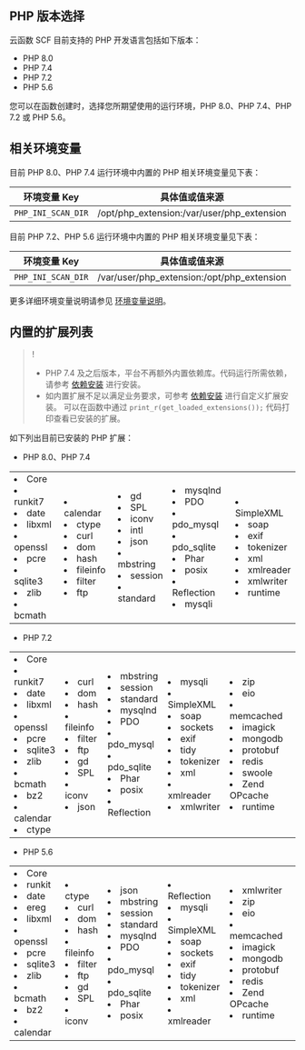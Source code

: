 

## PHP 版本选择

云函数 SCF 目前支持的 PHP 开发语言包括如下版本：

- PHP 8.0
- PHP 7.4
- PHP 7.2
- PHP 5.6

您可以在函数创建时，选择您所期望使用的运行环境，PHP 8.0、PHP 7.4、PHP 7.2 或 PHP 5.6。

## 相关环境变量

目前 PHP 8.0、PHP 7.4 运行环境中内置的 PHP 相关环境变量见下表：

| 环境变量 Key       | 具体值或值来源                             |
| ------------------ | ------------------------------------------ |
| `PHP_INI_SCAN_DIR` | /opt/php_extension:/var/user/php_extension |

目前 PHP 7.2、PHP 5.6 运行环境中内置的 PHP 相关环境变量见下表：

| 环境变量 Key       | 具体值或值来源                             |
| ------------------ | ------------------------------------------ |
| `PHP_INI_SCAN_DIR` | /var/user/php_extension:/opt/php_extension |

更多详细环境变量说明请参见 [环境变量说明](https://cloud.tencent.com/document/product/583/30228)。

## 内置的扩展列表

>!
>
>- PHP 7.4 及之后版本，平台不再额外内置依赖库。代码运行所需依赖，请参考 [依赖安装](https://cloud.tencent.com/document/product/583/39780#php-.E8.BF.90.E8.A1.8C.E6.97.B6) 进行安装。
>- 如内置扩展不足以满足业务要求，可参考 [依赖安装](https://cloud.tencent.com/document/product/583/39780#php-.E8.BF.90.E8.A1.8C.E6.97.B6) 进行自定义扩展安装。
>  可以在函数中通过 `print_r(get_loaded_extensions());` 代码打印查看已安装的扩展。

如下列出目前已安装的 PHP 扩展：

- PHP 8.0、PHP 7.4

<table>
<tbody>
<td>
<li>Core</li>
<li>runkit7</li>
<li>date</li>
<li>libxml</li>
<li>openssl</li>
<li>pcre</li>
<li>sqlite3</li>
<li>zlib</li>
<li>bcmath</li>
</td>
<td>
<li>calendar</li>
<li>ctype</li>
<li>curl</li>
<li>dom</li>
<li>hash</li>
<li>fileinfo</li>
<li>filter</li>
<li>ftp</li>
</td>
<td>
<li>gd</li>
<li>SPL</li>
<li>iconv</li>
<li>intl</li>
<li>json</li>
<li>mbstring</li>
<li>session</li>
<li>standard</li>
</td>
<td>
<li>mysqlnd</li>
<li>PDO</li>
<li>pdo_mysql</li>
<li>pdo_sqlite</li>
<li>Phar</li>
<li>posix</li>
<li>Reflection</li>
<li>mysqli</li>
</td>
<td>
<li>SimpleXML</li>
<li>soap</li>
<li>exif</li>
<li>tokenizer</li>
<li>xml</li>
<li>xmlreader</li>
<li>xmlwriter</li>
<li>runtime</li>
</td>
</tbody>
</table>



- PHP 7.2

<table>
<tbody>
<td>
<li>Core</li>
<li>runkit7</li>
<li>date</li>
<li>libxml</li>
<li>openssl</li>
<li>pcre</li>
<li>sqlite3</li>
<li>zlib</li>
<li>bcmath</li>
<li>bz2</li>
<li>calendar</li>
<li>ctype</li>
</td>
<td>
<li>curl</li>
<li>dom</li>
<li>hash</li>
<li>fileinfo</li>
<li>filter</li>
<li>ftp</li>
<li>gd</li>
<li>SPL</li>
<li>iconv</li>
<li>json</li>
</td>
<td>
<li>mbstring</li>
<li>session</li>
<li>standard</li>
<li>mysqlnd</li>
<li>PDO</li>
<li>pdo_mysql</li>
<li>pdo_sqlite</li>
<li>Phar</li>
<li>posix</li>
<li>Reflection</li>
</td>
<td>
<li>mysqli</li>
<li>SimpleXML</li>
<li>soap</li>
<li>sockets</li>
<li>exif</li>
<li>tidy</li>
<li>tokenizer</li>
<li>xml</li>
<li>xmlreader</li>
<li>xmlwriter</li>
</td>
<td>
<li>zip</li>
<li>eio</li>
<li>memcached</li>
<li>imagick</li>
<li>mongodb</li>
<li>protobuf</li>
<li>redis</li>
<li>swoole</li>
<li>Zend OPcache</li>
<li>runtime</li>
</td>
</tbody>
</table>



- PHP 5.6

<table>
<tbody>
<td>
<li>Core</li>
<li>runkit</li>
<li>date</li>
<li>ereg</li>
<li>libxml</li>
<li>openssl</li>
<li>pcre</li>
<li>sqlite3</li>
<li>zlib</li>
<li>bcmath</li>
<li>bz2</li>
<li>calendar</li>
</td>
<td>
<li>ctype</li>
<li>curl</li>
<li>dom</li>
<li>hash</li>
<li>fileinfo</li>
<li>filter</li>
<li>ftp</li>
<li>gd</li>
<li>SPL</li>
<li>iconv</li>
</td>
<td>
<li>json</li>
<li>mbstring</li>
<li>session</li>
<li>standard</li>
<li>mysqlnd</li>
<li>PDO</li>
<li>pdo_mysql</li>
<li>pdo_sqlite</li>
<li>Phar</li>
<li>posix</li>
</td>
<td>
<li>Reflection</li>
<li>mysqli</li>
<li>SimpleXML</li>
<li>soap</li>
<li>sockets</li>
<li>exif</li>
<li>tidy</li>
<li>tokenizer</li>
<li>xml</li>
<li>xmlreader</li>
</td>
<td>
<li>xmlwriter</li>
<li>zip</li>
<li>eio</li>
<li>memcached</li>
<li>imagick</li>
<li>mongodb</li>
<li>protobuf</li>
<li>redis</li>
<li>Zend OPcache</li>
<li>runtime</li>
</td>
</tbody>
</table>

